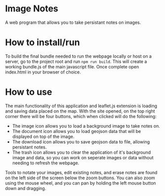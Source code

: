 # Image Notes
A web program that allows you to take persistant notes on images.

# How to install/run
To build the final bundle needed to run the webpage locally or host on a server, go to the project root and run ```npm run build```. This will create a working bundle.js of the main javascript file. Once complete open index.html in your browser of choice.

# How to use
The main functionality of this application and leaflet.js extension is loading and saving data placed on the map. With the site opened, on the top right corner there will be four buttons, which when clicked will do the following:
* The image icon allows you to load a background image to take notes on.
* The document icon allows you to load geojson data that will be displayed on top of the image.
* The download icon allows you to save geojson data to file, allowing persistant notes.
* The trash icon allows you to clear the application of it's background image and data, so you can work on seperate images or data without needing to refresh the webpage.

Tools to notate your images, edit existing notes, and erase notes are found on the left side of the screen below the zoom buttons. You can also zoom using the mouse wheel, and you can pan by holding the left mouse button down and dragging.
